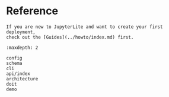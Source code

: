 # Reference

```{note}
If you are new to JupyterLite and want to create your first deployment,
check out the [Guides](../howto/index.md) first.
```

```{toctree}
:maxdepth: 2

config
schema
cli
api/index
architecture
doit
demo
```
